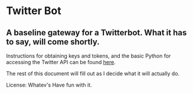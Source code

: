 # Twitter Bot

## A baseline gateway for a Twitterbot.  What it has to say, will come shortly.

Instructions for obtaining keys and tokens, and the basic Python for accessing the Twitter API can be found [here](http://www.dototot.com/how-to-write-a-twitter-bot-with-python-and-tweepy/).


The rest of this document will fill out as I decide what it will actually do.

License:  Whatev's  Have fun with it.